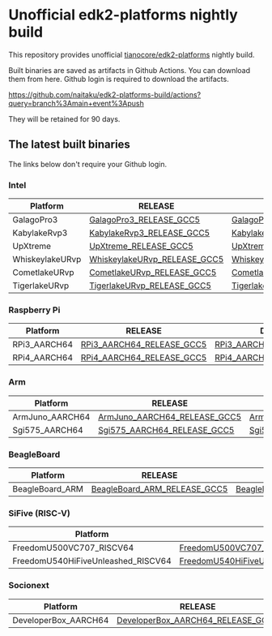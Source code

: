 
# Unofficial edk2-platforms nightly build 

This repository provides unofficial
[tianocore/edk2-platforms](https://github.com/tianocore/edk2-platforms)
nightly build.

Built binaries are saved as artifacts in Github Actions.
You can download them from here. Github login is required to download the artifacts.

https://github.com/naitaku/edk2-platforms-build/actions?query=branch%3Amain+event%3Apush

They will be retained for 90 days.

## The latest built binaries

The links below don't require your Github login.


### Intel

| Platform | RELEASE | DEBUG |
| -------- | ------- | ----- |
| GalagoPro3 | [GalagoPro3_RELEASE_GCC5](https://nightly.link/naitaku/edk2-platforms-build/workflows/build-intel-platforms/main/GalagoPro3_RELEASE_GCC5.zip) | [GalagoPro3_DEBUG_GCC5](https://nightly.link/naitaku/edk2-platforms-build/workflows/build-intel-platforms/main/GalagoPro3_DEBUG_GCC5.zip) |
| KabylakeRvp3 | [KabylakeRvp3_RELEASE_GCC5](https://nightly.link/naitaku/edk2-platforms-build/workflows/build-intel-platforms/main/KabylakeRvp3_RELEASE_GCC5.zip) | [KabylakeRvp3_DEBUG_GCC5](https://nightly.link/naitaku/edk2-platforms-build/workflows/build-intel-platforms/main/KabylakeRvp3_DEBUG_GCC5.zip) |
| UpXtreme | [UpXtreme_RELEASE_GCC5](https://nightly.link/naitaku/edk2-platforms-build/workflows/build-intel-platforms/main/UpXtreme_RELEASE_GCC5.zip) | [UpXtreme_DEBUG_GCC5](https://nightly.link/naitaku/edk2-platforms-build/workflows/build-intel-platforms/main/UpXtreme_DEBUG_GCC5.zip) |
| WhiskeylakeURvp | [WhiskeylakeURvp_RELEASE_GCC5](https://nightly.link/naitaku/edk2-platforms-build/workflows/build-intel-platforms/main/WhiskeylakeURvp_RELEASE_GCC5.zip) | [WhiskeylakeURvp_DEBUG_GCC5](https://nightly.link/naitaku/edk2-platforms-build/workflows/build-intel-platforms/main/WhiskeylakeURvp_DEBUG_GCC5.zip) |
| CometlakeURvp | [CometlakeURvp_RELEASE_GCC5](https://nightly.link/naitaku/edk2-platforms-build/workflows/build-intel-platforms/main/CometlakeURvp_RELEASE_GCC5.zip) | [CometlakeURvp_DEBUG_GCC5](https://nightly.link/naitaku/edk2-platforms-build/workflows/build-intel-platforms/main/CometlakeURvp_DEBUG_GCC5.zip) |
| TigerlakeURvp | [TigerlakeURvp_RELEASE_GCC5](https://nightly.link/naitaku/edk2-platforms-build/workflows/build-intel-platforms/main/TigerlakeURvp_RELEASE_GCC5.zip) | [TigerlakeURvp_DEBUG_GCC5](https://nightly.link/naitaku/edk2-platforms-build/workflows/build-intel-platforms/main/TigerlakeURvp_DEBUG_GCC5.zip) |

### Raspberry Pi

| Platform | RELEASE | DEBUG |
| -------- | ------- | ----- |
| RPi3_AARCH64 | [RPi3_AARCH64_RELEASE_GCC5](https://nightly.link/naitaku/edk2-platforms-build/workflows/build-edk2-platforms/main/RPi3_AARCH64_RELEASE_GCC5.zip) | [RPi3_AARCH64_DEBUG_GCC5](https://nightly.link/naitaku/edk2-platforms-build/workflows/build-edk2-platforms/main/RPi3_AARCH64_DEBUG_GCC5.zip) |
| RPi4_AARCH64 | [RPi4_AARCH64_RELEASE_GCC5](https://nightly.link/naitaku/edk2-platforms-build/workflows/build-edk2-platforms/main/RPi4_AARCH64_RELEASE_GCC5.zip) | [RPi4_AARCH64_DEBUG_GCC5](https://nightly.link/naitaku/edk2-platforms-build/workflows/build-edk2-platforms/main/RPi4_AARCH64_DEBUG_GCC5.zip) |

### Arm

| Platform | RELEASE | DEBUG |
| -------- | ------- | ----- |
| ArmJuno_AARCH64 | [ArmJuno_AARCH64_RELEASE_GCC5](https://nightly.link/naitaku/edk2-platforms-build/workflows/build-edk2-platforms/main/ArmJuno_AARCH64_RELEASE_GCC5.zip) | [ArmJuno_AARCH64_DEBUG_GCC5](https://nightly.link/naitaku/edk2-platforms-build/workflows/build-edk2-platforms/main/ArmJuno_AARCH64_DEBUG_GCC5.zip) |
| Sgi575_AARCH64 | [Sgi575_AARCH64_RELEASE_GCC5](https://nightly.link/naitaku/edk2-platforms-build/workflows/build-edk2-platforms/main/Sgi575_AARCH64_RELEASE_GCC5.zip) | [Sgi575_AARCH64_DEBUG_GCC5](https://nightly.link/naitaku/edk2-platforms-build/workflows/build-edk2-platforms/main/Sgi575_AARCH64_DEBUG_GCC5.zip) |

### BeagleBoard

| Platform | RELEASE | DEBUG |
| -------- | ------- | ----- |
| BeagleBoard_ARM | [BeagleBoard_ARM_RELEASE_GCC5](https://nightly.link/naitaku/edk2-platforms-build/workflows/build-edk2-platforms/main/BeagleBoard_ARM_RELEASE_GCC5.zip) | [BeagleBoard_ARM_DEBUG_GCC5](https://nightly.link/naitaku/edk2-platforms-build/workflows/build-edk2-platforms/main/BeagleBoard_ARM_DEBUG_GCC5.zip) |

### SiFive (RISC-V)

| Platform | RELEASE | DEBUG |
| -------- | ------- | ----- |
| FreedomU500VC707_RISCV64 | [FreedomU500VC707_RISCV64_RELEASE_GCC5](https://nightly.link/naitaku/edk2-platforms-build/workflows/build-edk2-platforms/main/FreedomU500VC707_RISCV64_RELEASE_GCC5.zip) | [FreedomU500VC707_RISCV64_DEBUG_GCC5](https://nightly.link/naitaku/edk2-platforms-build/workflows/build-edk2-platforms/main/FreedomU500VC707_RISCV64_DEBUG_GCC5.zip) |
| FreedomU540HiFiveUnleashed_RISCV64 | [FreedomU540HiFiveUnleashed_RISCV64_RELEASE_GCC5](https://nightly.link/naitaku/edk2-platforms-build/workflows/build-edk2-platforms/main/FreedomU540HiFiveUnleashed_RISCV64_RELEASE_GCC5.zip) | [FreedomU540HiFiveUnleashed_RISCV64_DEBUG_GCC5](https://nightly.link/naitaku/edk2-platforms-build/workflows/build-edk2-platforms/main/FreedomU540HiFiveUnleashed_RISCV64_DEBUG_GCC5.zip) |

### Socionext

| Platform | RELEASE | DEBUG |
| -------- | ------- | ----- |
| DeveloperBox_AARCH64 | [DeveloperBox_AARCH64_RELEASE_GCC5](https://nightly.link/naitaku/edk2-platforms-build/workflows/build-edk2-platforms/main/DeveloperBox_AARCH64_RELEASE_GCC5.zip) | [DeveloperBox_AARCH64_DEBUG_GCC5](https://nightly.link/naitaku/edk2-platforms-build/workflows/build-edk2-platforms/main/DeveloperBox_AARCH64_DEBUG_GCC5.zip) |
